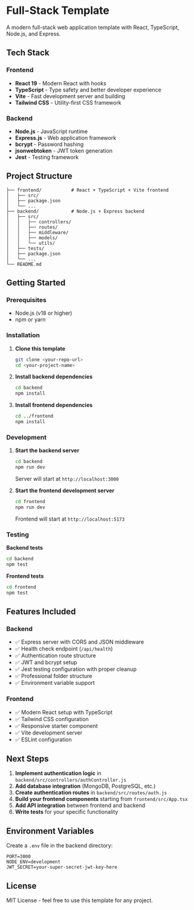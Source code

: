 # Full-Stack Template

A modern full-stack web application template with React, TypeScript, Node.js, and Express.

## Tech Stack

### Frontend
- **React 19** - Modern React with hooks
- **TypeScript** - Type safety and better developer experience
- **Vite** - Fast development server and building
- **Tailwind CSS** - Utility-first CSS framework

### Backend
- **Node.js** - JavaScript runtime
- **Express.js** - Web application framework
- **bcrypt** - Password hashing
- **jsonwebtoken** - JWT token generation
- **Jest** - Testing framework

## Project Structure

```
├── frontend/           # React + TypeScript + Vite frontend
│   ├── src/
│   ├── package.json
│   └── ...
├── backend/            # Node.js + Express backend
│   ├── src/
│   │   ├── controllers/
│   │   ├── routes/
│   │   ├── middleware/
│   │   ├── models/
│   │   └── utils/
│   ├── tests/
│   ├── package.json
│   └── ...
└── README.md
```

## Getting Started

### Prerequisites
- Node.js (v18 or higher)
- npm or yarn

### Installation

1. **Clone this template**
   ```bash
   git clone <your-repo-url>
   cd <your-project-name>
   ```

2. **Install backend dependencies**
   ```bash
   cd backend
   npm install
   ```

3. **Install frontend dependencies**
   ```bash
   cd ../frontend
   npm install
   ```

### Development

1. **Start the backend server**
   ```bash
   cd backend
   npm run dev
   ```
   Server will start at `http://localhost:3000`

2. **Start the frontend development server**
   ```bash
   cd frontend
   npm run dev
   ```
   Frontend will start at `http://localhost:5173`

### Testing

**Backend tests**
```bash
cd backend
npm test
```

**Frontend tests**
```bash
cd frontend
npm test
```

## Features Included

### Backend
- ✅ Express server with CORS and JSON middleware
- ✅ Health check endpoint (`/api/health`)
- ✅ Authentication route structure
- ✅ JWT and bcrypt setup
- ✅ Jest testing configuration with proper cleanup
- ✅ Professional folder structure
- ✅ Environment variable support

### Frontend
- ✅ Modern React setup with TypeScript
- ✅ Tailwind CSS configuration
- ✅ Responsive starter component
- ✅ Vite development server
- ✅ ESLint configuration

## Next Steps

1. **Implement authentication logic** in `backend/src/controllers/authController.js`
2. **Add database integration** (MongoDB, PostgreSQL, etc.)
3. **Create authentication routes** in `backend/src/routes/auth.js`
4. **Build your frontend components** starting from `frontend/src/App.tsx`
5. **Add API integration** between frontend and backend
6. **Write tests** for your specific functionality

## Environment Variables

Create a `.env` file in the backend directory:
```env
PORT=3000
NODE_ENV=development
JWT_SECRET=your-super-secret-jwt-key-here
```

## License

MIT License - feel free to use this template for any project. 